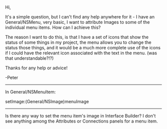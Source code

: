 Hi,

It's a simple question, but I can't find any help anywhere for it - I have an General/NSMenu, very basic, I want to attribute Images to some of the individual menu items. How can I achieve this? 

The reason I want to do this, is that I have a set of icons that show the status of some things in my project, the menu allows you to change the status those things, and it would be a much more complete use of the icons if I could have the relevant icon associated with the text in the menu. (was that understandable?!?)

Thanks for any help or advice!

-Peter

----

In General/NSMenuItem:

setImage:(General/NSImage)menuImage

----

Is there any way to set the menu item's image in Interface Builder?  I don't see anything among the Attributes or Connections panels for a menu item.